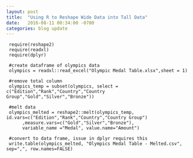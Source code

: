 ```yaml
---
layout: post
title:  "Using R to Reshape Wide Data into Tall Data"
date:   2016-08-11 00:34:00 -0700
categories: blog update
---
```



     require(reshape2)
     require(readxl)
     require(dplyr)

     #create dataframe of olympics data
     olympics = readxl::read_excel("Olympic Medal Table.xlsx",sheet = 1)
     
     #remove total column
     olympics_temp = subset(olympics, select = c("Edition","Rank","Country","Country Group","Gold","Silver","Bronze"))
     
     #melt data
     olympics_melted = reshape2::melt(olympics_temp, id.vars=c("Edition","Rank","Country","Country Group")
          ,measure.vars=c("Gold","Silver","Bronze"),
          variable_name ="Medal", value.name="Amount")
     
     #convert to data frame, issue in dplyr requires this
     write.table(olympics_melted, "Olympics Medal Table - Melted.csv", sep=",", row.names=FALSE)


